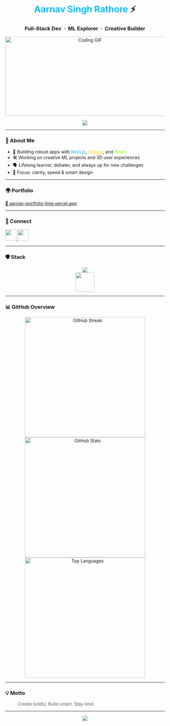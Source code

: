 <h1 align="center">
  <span style="color:#00BFFF;">Aarnav Singh Rathore</span> ⚡
</h1>
<h3 align="center">
  Full‑Stack Dev &nbsp;·&nbsp; ML Explorer &nbsp;·&nbsp; Creative Builder
</h3>

<p align="center">
  <img src="https://media.tenor.com/2uyENRmiUt0AAAAC/coding.gif" width="520" height="250" alt="Coding GIF"/>
</p>

<p align="center">
  <img src="https://capsule-render.vercel.app/api?type=wave&color=00BFFF,7CFC00,FFD700&height=70&section=header"/>
</p>

---

### 🚀 About Me

- 🚀 Building robust apps with <span style="color:#00BFFF;">Next.js</span>, <span style="color:#FFD700;">Django</span>, and <span style="color:#7CFC00;">React</span>
- 🛠 Working on creative ML projects and 3D user experiences
- 🗣 Lifelong learner, debater, and always up for new challenges
- 🎨 Focus: clarity, speed & smart design

---

### 🌍 Portfolio  
[🔗 aarnav-portfolio-lime.vercel.app](https://aarnav-portfolio-lime.vercel.app/)

---

### 🤝 Connect  
<p>
  <a href="https://linkedin.com/in/aarnav-singh-rathore-087b9138b/" target="_blank">
    <img src="https://skillicons.dev/icons?i=linkedin" height="35" />
  </a>
  <a href="mailto:aarnavsinghrathore72@gmail.com">
    <img src="https://skillicons.dev/icons?i=gmail" height="35" />
  </a>
</p>

---

### 🛡️ Stack

<p align="center">
  <img src="https://skillicons.dev/icons?i=python,js,ts,react,nextjs,django,tailwind,html,css,git,figma,unity,arduino,tensorflow,mysql,postgresql,opencv,docker" />
  <br>
  <img src="https://media.giphy.com/media/xT0xezQGU5xCDJuCPe/giphy.gif" height="60"/>
</p>

---

### 📊 GitHub Overview

<p align="center">
  <img src="https://github-readme-streak-stats.herokuapp.com/?user=aarnavsinghrathore72&theme=tokyonight&hide_border=true" alt="GitHub Streak" width="380"/>
  <br>
  <img src="https://github-readme-stats.vercel.app/api?username=aarnavsinghrathore72&show_icons=true&theme=tokyonight&hide_border=true" alt="GitHub Stats" width="380"/>
  <br>
  <img src="https://github-readme-stats.vercel.app/api/top-langs/?username=aarnavsinghrathore72&layout=compact&theme=tokyonight&hide_border=true" alt="Top Languages" width="380"/>
</p>

---

### 💡 Motto

> Create boldly. Build smart. Stay kind.

---

<p align="center">
  <img src="https://capsule-render.vercel.app/api?type=wave&color=FFD700,00BFFF&height=80&section=footer"/>
</p>
